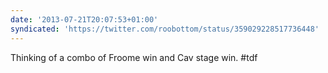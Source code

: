 ```yaml
---
date: '2013-07-21T20:07:53+01:00'
syndicated: 'https://twitter.com/roobottom/status/359029228517736448'
---
```

Thinking of a combo of Froome win and Cav stage win. #tdf
